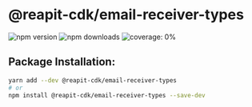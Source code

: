 # @reapit-cdk/email-receiver-types

![npm version](https://img.shields.io/npm/v/@reapit-cdk/email-receiver-types)
![npm downloads](https://img.shields.io/npm/dm/@reapit-cdk/email-receiver-types)
![coverage: 0%](https://img.shields.io/badge/coverage-0%-red)

## Package Installation:

```sh
yarn add --dev @reapit-cdk/email-receiver-types
# or
npm install @reapit-cdk/email-receiver-types --save-dev
```